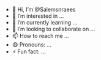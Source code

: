 - 👋 Hi, I’m @Salemsnraees
- 👀 I’m interested in ...
- 🌱 I’m currently learning ...
- 💞️ I’m looking to collaborate on ...
- 📫 How to reach me ...
- 😄 Pronouns: ...
- ⚡ Fun fact: ...

<!---
Salemsnraees/Salemsnraees is a ✨ special ✨ repository because its `README.md` (this file) appears on your GitHub profile.
You can click the Preview link to take a look at your changes.
--->
